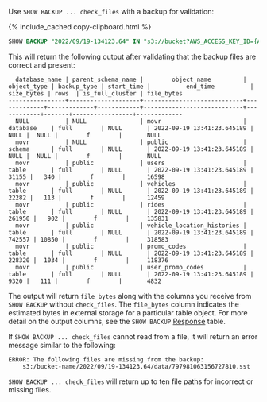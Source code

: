Use `SHOW BACKUP ... check_files` with a backup for validation:

{% include_cached copy-clipboard.html %}
~~~sql
SHOW BACKUP "2022/09/19-134123.64" IN "s3://bucket?AWS_ACCESS_KEY_ID={Access Key ID}&AWS_SECRET_ACCESS_KEY={Secret Access Key}" WITH check_files;
~~~

This will return the following output after validating that the backup files are correct and present:

~~~
  database_name | parent_schema_name |        object_name         | object_type | backup_type | start_time |          end_time          | size_bytes | rows  | is_full_cluster | file_bytes
----------------+--------------------+----------------------------+-------------+-------------+------------+----------------------------+------------+-------+-----------------+-------------
  NULL          | NULL               | movr                       | database    | full        | NULL       | 2022-09-19 13:41:23.645189 |       NULL |  NULL |        f        |       NULL
  movr          | NULL               | public                     | schema      | full        | NULL       | 2022-09-19 13:41:23.645189 |       NULL |  NULL |        f        |       NULL
  movr          | public             | users                      | table       | full        | NULL       | 2022-09-19 13:41:23.645189 |      31155 |   340 |        f        |      16598
  movr          | public             | vehicles                   | table       | full        | NULL       | 2022-09-19 13:41:23.645189 |      22282 |   113 |        f        |      12459
  movr          | public             | rides                      | table       | full        | NULL       | 2022-09-19 13:41:23.645189 |     261950 |   902 |        f        |     135831
  movr          | public             | vehicle_location_histories | table       | full        | NULL       | 2022-09-19 13:41:23.645189 |     742557 | 10850 |        f        |     318583
  movr          | public             | promo_codes                | table       | full        | NULL       | 2022-09-19 13:41:23.645189 |     228320 |  1034 |        f        |     118376
  movr          | public             | user_promo_codes           | table       | full        | NULL       | 2022-09-19 13:41:23.645189 |       9320 |   111 |        f        |       4832
~~~

The output will return `file_bytes` along with the columns you receive from `SHOW BACKUP` without `check_files`. The `file_bytes` column indicates the estimated bytes in external storage for a particular table object. For more detail on the output columns, see the `SHOW BACKUP` [Response](show-backup.html#response) table.

If `SHOW BACKUP ... check_files` cannot read from a file, it will return an error message similar to the following: 

~~~
ERROR: The following files are missing from the backup:
	s3:/bucket-name/2022/09/19-134123.64/data/797981063156727810.sst 
~~~

`SHOW BACKUP ... check_files` will return up to ten file paths for incorrect or missing files.